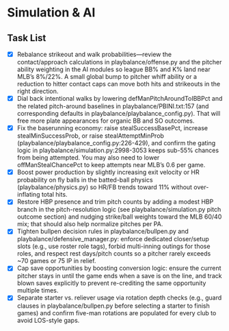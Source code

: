 # Simulation & AI

## Task List

- [x] Rebalance strikeout and walk probabilities—review the contact/approach calculations in playbalance/offense.py and the pitcher ability weighting in the AI modules so league BB% and K% land near MLB’s 8%/22%. A small global bump to pitcher whiff ability or a reduction to hitter contact caps can move both hits and strikeouts in the right direction.
- [x] Dial back intentional walks by lowering defManPitchAroundToIBBPct and the related pitch-around baselines in playbalance/PBINI.txt:157 (and corresponding defaults in playbalance/playbalance_config.py). That will free more plate appearances for organic BB and SO outcomes.
- [x] Fix the baserunning economy: raise stealSuccessBasePct, increase stealMinSuccessProb, or raise stealAttemptMinProb (playbalance/playbalance_config.py:226-429), and confirm the gating logic in playbalance/simulation.py:2998-3053 keeps sub-55% chances from being attempted. You may also need to lower offManStealChancePct to keep attempts near MLB’s 0.6 per game.
- [x] Boost power production by slightly increasing exit velocity or HR probability on fly balls in the batted-ball physics (playbalance/physics.py) so HR/FB trends toward 11% without over-inflating total hits.
- [x] Restore HBP presence and trim pitch counts by adding a modest HBP branch in the pitch-resolution logic (see playbalance/simulation.py pitch outcome section) and nudging strike/ball weights toward the MLB 60/40 mix; that should also help normalize pitches per PA.
- [x] Tighten bullpen decision rules in playbalance/bullpen.py and playbalance/defensive_manager.py: enforce dedicated closer/setup slots (e.g., use roster role tags), forbid multi-inning outings for those roles, and respect rest days/pitch counts so a pitcher rarely exceeds ~70 games or 75 IP in relief.
- [x] Cap save opportunities by boosting conversion logic: ensure the current pitcher stays in until the game ends when a save is on the line, and track blown saves explicitly to prevent re-crediting the same opportunity multiple times.
- [x] Separate starter vs. reliever usage via rotation depth checks (e.g., guard clauses in playbalance/bullpen.py before selecting a starter to finish games) and confirm five-man rotations are populated for every club to avoid LOS-style gaps.
